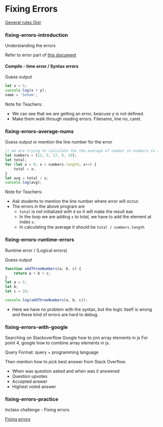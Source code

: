 # Fixing Errors

[General rules Gist](https://gist.github.com/McLarenCollege/b5aa33b214e854a04a85998af8bab7e8)


### fixing-errors-introduction
Understanding the errors


Refer to error part of [this document](https://github.com/McLarenCollege/javascript-precourse/blob/master/communication_and_fixing_errors.md)

#### Compile - time error / Syntax errors

Guess output

```js
let x = 5;
console.log(x + y);
name = 'Soham';
```

Note for Teachers:
- We can see that we are getting an error, beacuse y is not defined.
- Make them walk through reading errors. Filename, line no, caret.

### fixing-errors-average-nums
Guess output or mention the line number for the error

```js
// we are trying to calculate the the average of number in numbers in array.
let numbers = [12, 5, 17, 8, 19];
let total;
for (let x = 0; x < numbers.length; x++) {
	total = x;
}
let avg = total / x;
console.log(avg);
```
Note for Teachers:
- Ask students to mention the line number where error will occur.
- The errors in the above program are
  - `total` is not initialized with `0` so it will make the result `NaN`.
  - In the loop we are adding `x` to total, we have to add the element at index `x`.
  - In calculating the average it should be `total / numbers.length`

### fixing-errors-runtime-errors
Runtime error / (Logical errors)

Guess output

```js
function addThreeNumbers(a, b, c) {
	return a + b + c;
}
let a = 5;
let b;
let c = 10;

console.log(addThreeNumbers(a, b, c));
```
- Here we have no problem with the syntax, but the logic itself is wrong and these kind of errors are hard to debug.


### fixing-errors-with-google

Searching on Stackoverflow
Google how to join array elements in js For point 4, google how to combine array elements in js.

Query Format: query + programming language

Then mention how to pick best answer from Stack Overflow.

- When was question asked and when was it answered
- Question upvotes
- Accepted answer
- Highest voted answer

### fixing-errors-practice
Inclass challenge - Fixing errors

[Fixing errors](https://gist.github.com/McLarenCollege/7143093c69944e5390c3ad784979be7e)


